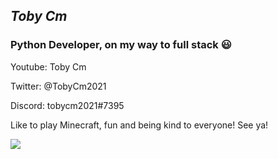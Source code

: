 

## ***Toby Cm***

### Python Developer, on my way to full stack 😃

Youtube: Toby Cm

Twitter: @TobyCm2021

Discord: tobycm2021#7395


Like to play Minecraft, fun and being kind to everyone!
See ya!

[![](https://visitcount.itsvg.in/api?id=tobycm&label=Profile%20Views&pretty=true)](https://visitcount.itsvg.in)
